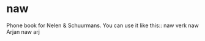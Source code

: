naw
===

Phone book for Nelen & Schuurmans.
You can use it like this::
  naw verk
  naw Arjan
  naw arj

